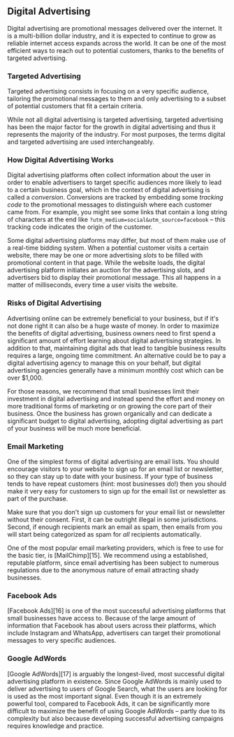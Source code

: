 ## Digital Advertising <a name="digital-advertising"></a>

Digital advertising are promotional messages delivered over the internet. It is a multi-billion
dollar industry, and it is expected to continue to grow as reliable internet access expands across
the world. It can be one of the most efficient ways to reach out to potential customers, thanks to
the benefits of targeted advertising.


### Targeted Advertising

Targeted advertising consists in focusing on a very specific audience, tailoring the promotional
messages to them and only advertising to a subset of potential customers that fit a certain
criteria.

While not all digital advertising is targeted advertising, targeted advertising has been the major
factor for the growth in digital advertising and thus it represents the majority of the industry.
For most purposes, the terms digital and targeted advertising are used interchangeably.


### How Digital Advertising Works

Digital advertising platforms often collect information about the user in order to enable
advertisers to target specific audiences more likely to lead to a certain business goal, which in
the context of digital advertising is called a *conversion*. Conversions are tracked by embedding
some *tracking code* to the promotional messages to distinguish where each customer came from. For
example, you might see some links that contain a long string of characters at the end like
`?utm_medium=social&utm_source=facebook` – this tracking code indicates the origin of the customer.

Some digital advertising platforms may differ, but most of them make use of a real-time bidding
system. When a potential customer visits a certain website, there may be one or more advertising
*slots* to be filled with promotional content in that page. While the website loads, the digital
advertising platform initiates an auction for the advertising slots, and advertisers bid to display
their promotional message. This all happens in a matter of milliseconds, every time a user visits
the website.


### Risks of Digital Advertising

Advertising online can be extremely beneficial to your business, but if it's not done right it can
also be a huge waste of money. In order to maximize the benefits of digital advertising, business
owners need to first spend a significant amount of effort learning about digital advertising
strategies. In addition to that, maintaining digital ads that lead to tangible business results
requires a large, ongoing time commitment. An alternative could be to pay a digital advertising
agency to manage this on your behalf, but digital advertising agencies generally have a minimum
monthly cost which can be over $1,000.

For those reasons, we recommend that small businesses limit their investment in digital advertising
and instead spend the effort and money on more traditional forms of marketing or on growing the core
part of their business. Once the business has grown organically and can dedicate a significant
budget to digital advertising, adopting digital advertising as part of your business will be much
more beneficial.


### Email Marketing

One of the simplest forms of digital advertising are email lists. You should encourage visitors to
your website to sign up for an email list or newsletter, so they can stay up to date with your
business. If your type of business tends to have repeat customers (hint: most businesses do!) then
you should make it very easy for customers to sign up for the email list or newsletter as part of
the purchase.

Make sure that you don't sign up customers for your email list or newsletter without their consent.
First, it can be outright illegal in some jurisdictions. Second, if enough recipients mark an email
as spam, then emails from you will start being categorized as spam for *all* recipients
automatically.

One of the most popular email marketing providers, which is free to use for the basic tier, is
[MailChimp][15]. We recommend using a established, reputable platform, since email advertising has
been subject to numerous regulations due to the anonymous nature of email attracting shady
businesses.


### Facebook Ads

[Facebook Ads][16] is one of the most successful advertising platforms that small businesses have
access to. Because of the large amount of information that Facebook has about users across their
platforms, which include Instagram and WhatsApp, advertisers can target their promotional messages
to very specific audiences.


### Google AdWords

[Google AdWords][17] is arguably the longest-lived, most successful digital advertising platform
in existence. Since Google AdWords is mainly used to deliver advertising to users of Google Search,
what the users are looking for is used as the most important signal. Even though it is an extremely
powerful tool, compared to Facebook Ads, it can be significantly more difficult to maximize the
benefit of using Google AdWords – partly due to its complexity but also because developing
successful advertising campaigns requires knowledge and practice.
